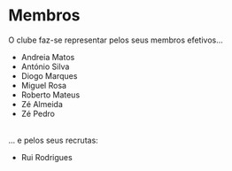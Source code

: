 # Membros

O clube faz-se representar pelos seus membros efetivos...

* Andreia Matos
* António Silva
* Diogo Marques
* Miguel Rosa
* Roberto Mateus
* Zé Almeida
* Zé Pedro


<br>
... e pelos seus recrutas:

* Rui Rodrigues